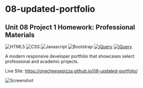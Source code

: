 # 08-updated-portfolio
## Unit 08 Project 1 Homework: Professional Materials

![HTML5](https://img.shields.io/badge/HTML5-orange)
![CSS](https://img.shields.io/badge/CSS-blue)
![Javascript](https://img.shields.io/badge/Javascript-yellow)
![Bootstrap](https://img.shields.io/badge/Bootstrap-purple)
[![jQuery](https://img.shields.io/badge/jQuery-blue)](https://jquery.com/)
[![jQuery](https://img.shields.io/badge/Devfolio-1c4e7c)](https://bootstrapmade.com/devfolio-bootstrap-portfolio-html-template/
)

A modern responsive developer portfolio that showcases select professional and academic projects. 

Live Site: https://onecheesepizza.github.io/08-updated-portfolio/

![Screenshot](img/portfolio-screenshot.png)
